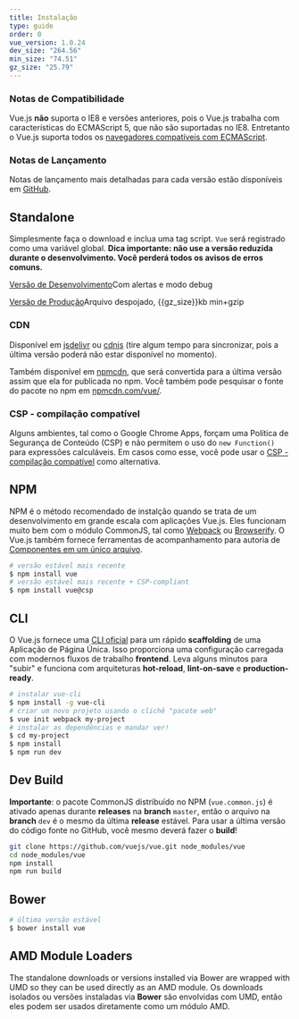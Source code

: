 ```yaml
---
title: Instalação
type: guide
order: 0
vue_version: 1.0.24
dev_size: "264.56"
min_size: "74.51"
gz_size: "25.79"
---
```


### Notas de Compatibilidade

Vue.js **não** suporta o IE8 e versões anteriores, pois o Vue.js trabalha com características do ECMAScript 5, que não são suportadas no IE8. Entretanto o Vue.js suporta todos os [navegadores compatíveis com ECMAScript](http://caniuse.com/#feat=es5).

### Notas de Lançamento

Notas de lançamento mais detalhadas para cada versão estão disponíveis em [GitHub](https://github.com/vuejs/vue/releases).

## Standalone

Simplesmente faça o download e inclua uma tag script. `Vue` será registrado como uma variável global. **Dica importante: não use a versão reduzida durante o desenvolvimento. Você perderá todos os avisos de erros comuns.**

<div id="downloads">
<a class="button" href="/js/vue.js" download>Versão de Desenvolvimento</a><span class="light info">Com alertas e modo debug</span>

<a class="button" href="/js/vue.min.js" download>Versão de Produção</a><span class="light info">Arquivo despojado, {{gz_size}}kb min+gzip</span>
</div>

### CDN

Disponível em [jsdelivr](//cdn.jsdelivr.net/vue/{{vue_version}}/vue.min.js) ou [cdnjs](//cdnjs.cloudflare.com/ajax/libs/vue/{{vue_version}}/vue.min.js) (tire algum tempo para sincronizar, pois a última versão poderá não estar disponível no momento).

Também disponível em [npmcdn](https://npmcdn.com/vue/dist/vue.min.js), que será convertida para a última versão assim que ela for publicada no npm. Você também pode pesquisar o fonte do pacote no npm em [npmcdn.com/vue/](https://npmcdn.com/vue/).

### CSP - compilação compatível

Alguns ambientes, tal como o Google Chrome Apps, forçam uma Política de Segurança de Conteúdo (CSP) e não permitem o uso do `new Function()` para expressões calculáveis. Em casos como esse, você pode usar o [CSP - compilação compatível](https://github.com/vuejs/vue/tree/csp/dist) como alternativa.

## NPM

NPM é o método recomendado de instalção quando se trata de um desenvolvimento em grande escala com aplicações Vue.js. Eles funcionam muito bem com o módulo CommonJS, tal como [Webpack](http://webpack.github.io/) ou [Browserify](http://browserify.org/). O Vue.js também fornece ferramentas de acompanhamento para autoria de [Componentes em um único arquivo](application.html#componentes-em-um-unico-arquivo).

``` bash
# versão estável mais recente
$ npm install vue
# versão estável mais recente + CSP-compliant
$ npm install vue@csp
```

## CLI

O Vue.js fornece uma [CLI oficial](https://github.com/vuejs/vue-cli) para um rápido __scaffolding__ de uma Aplicação de Página Única. Isso proporciona uma configuração carregada com modernos fluxos de trabalho __frontend__. Leva alguns minutos para "subir" e funciona com arquiteturas __hot-reload__, __lint-on-save__ e __production-ready__.

``` bash
# instalar vue-cli
$ npm install -g vue-cli
# criar um novo projeto usando o clichê "pacote web" 
$ vue init webpack my-project
# instalar as dependências e mandar ver!
$ cd my-project
$ npm install
$ npm run dev
```

## Dev Build

**Importante**: o pacote CommonJS distribuído no NPM (`vue.common.js`) é ativado apenas durante __releases__ na __branch__ `master`, então o arquivo na __branch__ `dev` é o mesmo da última __release__ estável. Para usar a última versão do código fonte no GitHub, você mesmo deverá fazer o __build__!

``` bash
git clone https://github.com/vuejs/vue.git node_modules/vue
cd node_modules/vue
npm install
npm run build
```

## Bower

``` bash
# última versão estável
$ bower install vue
```

## AMD Module Loaders

The standalone downloads or versions installed via Bower are wrapped with UMD so they can be used directly as an AMD module.
Os downloads isolados ou versões instaladas via __Bower__ são envolvidas com UMD, então eles podem ser usados diretamente como um módulo AMD.
